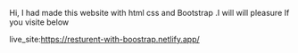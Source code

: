 Hi, I had made this website with html css and Bootstrap .I will will pleasure If you visite below

live_site:https://resturent-with-boostrap.netlify.app/
